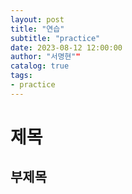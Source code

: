 ```yaml
---
layout: post
title: "연습"
subtitle: "practice"
date: 2023-08-12 12:00:00
author: "서명현""
catalog: true
tags:
- practice
---
```


# 제목

## 부제목

